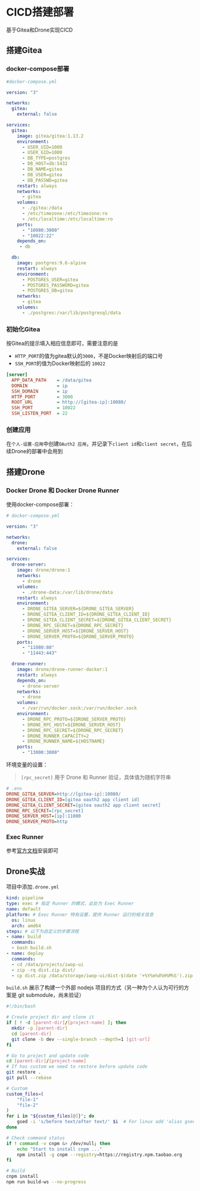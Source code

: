 # CICD搭建部署


基于Gitea和Drone实现CICD

<!--more-->

## 搭建Gitea



### docker-compose部署

```yaml
#docker-compose.yml

version: "3"

networks:
  gitea:
    external: false

services:
  gitea:
    image: gitea/gitea:1.13.2
    environment:
      - USER_UID=1000
      - USER_GID=1000
      - DB_TYPE=postgres
      - DB_HOST=db:5432
      - DB_NAME=gitea
      - DB_USER=gitea
      - DB_PASSWD=gitea
    restart: always
    networks:
      - gitea
    volumes:
      - ./gitea:/data
      - /etc/timezone:/etc/timezone:ro
      - /etc/localtime:/etc/localtime:ro
    ports:
      - "10080:3000"
      - "10022:22"
    depends_on:
     - db

  db:
    image: postgres:9.6-alpine
    restart: always
    environment:
      - POSTGRES_USER=gitea
      - POSTGRES_PASSWORD=gitea
      - POSTGRES_DB=gitea
    networks:
      - gitea
    volumes:
      - ./postgres:/var/lib/postgresql/data
```



### 初始化Gitea

按Gitea的提示填入相应信息即可，需要注意的是

- `HTTP_PORT`的值为gitea默认的`3000`，不是Docker映射后的端口号
- `SSH_PORT`的值为Docker映射后的 `10022`

```ini
[server]
  APP_DATA_PATH    = /data/gitea
  DOMAIN           = ip
  SSH_DOMAIN       = ip
  HTTP_PORT        = 3000								
  ROOT_URL         = http://[gitea-ip]:10080/
  SSH_PORT         = 10022
  SSH_LISTEN_PORT  = 22 
```



### 创建应用

在`个人-设置-应用`中创建`OAuth2 应用`，并记录下`client id`和`client secret`，在后续Drone的部署中会用到



## 搭建Drone

### Docker Drone 和 Docker Drone Runner

使用docker-compose部署：

```yml
# docker-compose.yml

version: "3"

networks:
  drone:
    external: false

services:
  drone-server:
    image: drone/drone:1
    networks:
      - drone
    volumes:
      - ./drone-data:/var/lib/drone/data
    restart: always
    environment:
      - DRONE_GITEA_SERVER=${DRONE_GITEA_SERVER}
      - DRONE_GITEA_CLIENT_ID=${DRONE_GITEA_CLIENT_ID}
      - DRONE_GITEA_CLIENT_SECRET=${DRONE_GITEA_CLIENT_SECRET}
      - DRONE_RPC_SECRET=${DRONE_RPC_SECRET}
      - DRONE_SERVER_HOST=${DRONE_SERVER_HOST}
      - DRONE_SERVER_PROTO=${DRONE_SERVER_PROTO}
    ports:
      - "11080:80"
      - "11443:443"

  drone-runner:
    image: drone/drone-runner-docker:1
    restart: always
    depends_on:
      - drone-server
    networks:
      - drone
    volumes:
      - /var/run/docker.sock:/var/run/docker.sock
    environment:
      - DRONE_RPC_PROTO=${DRONE_SERVER_PROTO}
      - DRONE_RPC_HOST=${DRONE_SERVER_HOST}
      - DRONE_RPC_SECRET=${DRONE_RPC_SECRET}
      - DRONE_RUNNER_CAPACITY=2
      - DRONE_RUNNER_NAME=${HOSTNAME}
    ports:
      - "13000:3000"
```

环境变量的设置：

> `[rpc_secret]` 用于 Drone 和 Runner 验证，具体值为随机字符串

```ini
# .env
DRONE_GITEA_SERVER=http://[gitea-ip]:10080/
DRONE_GITEA_CLIENT_ID=[gitea oauth2 app client id]
DRONE_GITEA_CLIENT_SECRET=[gitea oauth2 app client secret]
DRONE_RPC_SECRET=[rpc_secret]
DRONE_SERVER_HOST=[ip]:11080
DRONE_SERVER_PROTO=http
```



### Exec Runner

参考[官方文档](https://docs.drone.io/runner/exec/overview/)安装即可



## Drone实战

项目中添加`.drone.yml`

```yml
kind: pipeline
type: exec # 指定 Runner 的模式，此处为 Exec Runner
name: default
platform: # Exec Runner 特有设置，提供 Runner 运行的相关信息
  os: linux
  arch: amd64
steps: # 以下为自定义的步骤流程
- name: build
  commands:
  - bash build.sh
- name: deploy
  commands:
  - cd /data/projects/iwop-ui
  - zip -rq dist.zip dist/
  - cp dist.zip /data/storage/iwop-ui/dist-$(date '+%Y%m%d%H%M%S').zip
```

`build.sh` 展示了构建一个外部 nodejs 项目的方式（另一种为个人认为可行的方案是 git submodule，尚未验证）

```sh
#!/bin/bash

# Create project dir and clone it
if [ ! -d [parent-dir]/[project-name] ]; then
  mkdir -p [parent-dir]
  cd [parent-dir]
  git clone -b dev --single-branch --depth=1 [git-url]
fi

# Go to project and update code
cd [parent-dir]/[project-name]
# If has custom we need to restore before update code
git restore .
git pull --rebase

# Custom
custom_files=(
	"file-1"
	"file-2"
)
for i in "${custom_files[@]}"; do
    gsed -i 's/before text/after text/' $i  # For linux add 'alias gsed=sed' / For mac 'brew install gsed'
done

# Check command status
if ! command -v cnpm &> /dev/null; then
    echo "Start to install cnpm ..."
    npm install -g cnpm --registry=https://registry.npm.taobao.org
fi

# Build
cnpm install
npm run build-ws --no-progress
```


